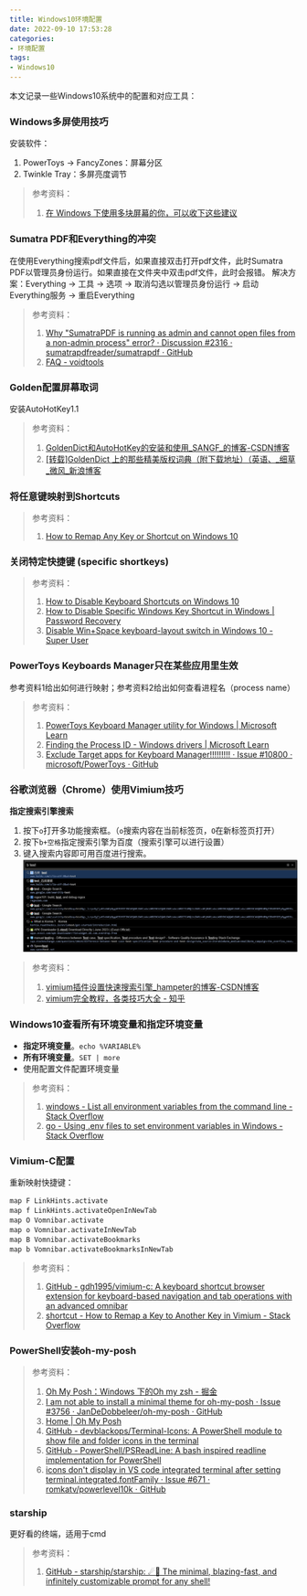 ```yaml
---
title: Windows10环境配置
date: 2022-09-10 17:53:28
categories:
- 环境配置
tags:
- Windows10
---
```

本文记录一些Windows10系统中的配置和对应工具：
<!--more-->

### Windows多屏使用技巧
安装软件：
1. PowerToys -> FancyZones：屏幕分区
2. Twinkle Tray：多屏亮度调节

> 参考资料：
> 1. [在 Windows 下使用多块屏幕的你，可以收下这些建议](https://sspai.com/post/66381)

### Sumatra PDF和Everything的冲突
在使用Everything搜索pdf文件后，如果直接双击打开pdf文件，此时Sumatra PDF以管理员身份运行。如果直接在文件夹中双击pdf文件，此时会报错。
解决方案：Everything -> 工具 -> 选项 -> 取消勾选以管理员身份运行 -> 启动Everything服务 -> 重启Everything
> 参考资料：
> 1. [Why "SumatraPDF is running as admin and cannot open files from a non-admin process" error? · Discussion #2316 · sumatrapdfreader/sumatrapdf · GitHub](https://github.com/sumatrapdfreader/sumatrapdf/discussions/2316)
> 2. [FAQ - voidtools](https://www.voidtools.com/faq/#how_do_i_prevent_the_uac_prompt_when_running_everything)

### Golden配置屏幕取词
安装AutoHotKey1.1
> 参考资料：
> 1. [GoldenDict和AutoHotKey的安装和使用_SANGF_的博客-CSDN博客](https://blog.csdn.net/sangfengcn/article/details/75731410)
> 2. [[转载]GoldenDict 上的那些精美版权词典（附下载地址）（英语、_细草_微风_新浪博客](https://blog.sina.com.cn/s/blog_797a6edf0102wteg.html)


### 将任意键映射到Shortcuts

> 参考资料：
> 1. [How to Remap Any Key or Shortcut on Windows 10](https://www.howtogeek.com/710290/how-to-remap-any-key-or-shortcut-on-windows-10/)


### 关闭特定快捷键 (specific shortkeys)

> 参考资料：
> 1. [How to Disable Keyboard Shortcuts on Windows 10](https://www.makeuseof.com/windows-10-disable-keyboard-shortcuts)
> 2. [How to Disable Specific Windows Key Shortcut in Windows | Password Recovery](https://www.top-password.com/blog/disable-specific-windows-key-shortcut/)
> 3. [Disable Win+Space keyboard-layout switch in Windows 10 - Super User](https://superuser.com/questions/1000678/disable-winspace-keyboard-layout-switch-in-windows-10#:~:text=go%20to%20Edit%20language%20and,Layout%22%20to%20%22Not%20Assigned%22)

### PowerToys Keyboards Manager只在某些应用里生效
参考资料1给出如何进行映射；参考资料2给出如何查看进程名（process name）
> 参考资料：
> 1. [PowerToys Keyboard Manager utility for Windows | Microsoft Learn](https://learn.microsoft.com/en-us/windows/powertoys/keyboard-manager)
> 2. [Finding the Process ID - Windows drivers | Microsoft Learn](https://learn.microsoft.com/en-us/windows-hardware/drivers/debugger/finding-the-process-id)
> 3. [Exclude Target apps for Keyboard Manager!!!!!!!!! · Issue #10800 · microsoft/PowerToys · GitHub](https://github.com/microsoft/PowerToys/issues/10800)

### 谷歌浏览器（Chrome）使用Vimium技巧
**指定搜索引擎搜索**
1. 按下`o`打开多功能搜索框。（`o`搜索内容在当前标签页，`O`在新标签页打开）
2. 按下`b+空格`指定搜索引擎为百度（搜索引擎可以进行设置）
3. 键入搜索内容即可用百度进行搜索。
![](https://raw.githubusercontent.com/Tom89757/ImageHost/main/hexo/20230606104139.png)
> 参考资料：
> 1. [vimium插件设置快速搜索引擎_hampeter的博客-CSDN博客](https://blog.csdn.net/hampeter/article/details/81940035)
> 2. [vimium完全教程，各类技巧大全 - 知乎](https://zhuanlan.zhihu.com/p/30263616)

### Windows10查看所有环境变量和指定环境变量
- **指定环境变量**。`echo %VARIABLE%`
- **所有环境变量**。`SET | more`
- 使用配置文件配置环境变量
> 参考资料：
> 1. [windows - List all environment variables from the command line - Stack Overflow](https://stackoverflow.com/questions/5327495/list-all-environment-variables-from-the-command-line)
> 2. [go - Using .env files to set environment variables in Windows - Stack Overflow](https://stackoverflow.com/questions/48607302/using-env-files-to-set-environment-variables-in-windows)

### Vimium-C配置
重新映射快捷键：
```bash
map F LinkHints.activate
map f LinkHints.activateOpenInNewTab
map O Vomnibar.activate
map o Vomnibar.activateInNewTab
map B Vomnibar.activateBookmarks
map b Vomnibar.activateBookmarksInNewTab
```
> 参考资料：
> 1. [GitHub - gdh1995/vimium-c: A keyboard shortcut browser extension for keyboard-based navigation and tab operations with an advanced omnibar](https://github.com/gdh1995/vimium-c)
> 2. [shortcut - How to Remap a Key to Another Key in Vimium - Stack Overflow](https://stackoverflow.com/questions/66280656/how-to-remap-a-key-to-another-key-in-vimium)

### PowerShell安装oh-my-posh

> 参考资料：
>1.  [Oh My Posh：Windows 下的Oh my zsh - 掘金](https://juejin.cn/post/7210596158934433853)
>2. [I am not able to install a minimal theme for oh-my-posh · Issue #3756 · JanDeDobbeleer/oh-my-posh · GitHub](https://github.com/JanDeDobbeleer/oh-my-posh/issues/3756)
>3. [Home | Oh My Posh](https://ohmyposh.dev/)
>4. [GitHub - devblackops/Terminal-Icons: A PowerShell module to show file and folder icons in the terminal](https://github.com/devblackops/Terminal-Icons)
>5. [GitHub - PowerShell/PSReadLine: A bash inspired readline implementation for PowerShell](https://github.com/PowerShell/PSReadLine#upgrading)
>6. [icons don't display in VS code integrated terminal after setting terminal.integrated.fontFamily · Issue #671 · romkatv/powerlevel10k · GitHub](https://github.com/romkatv/powerlevel10k/issues/671)

### starship
更好看的终端，适用于cmd
> 参考资料：
> 1. [GitHub - starship/starship: ☄🌌️ The minimal, blazing-fast, and infinitely customizable prompt for any shell!](https://github.com/starship/starship)





